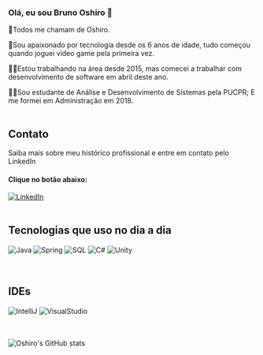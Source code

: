 ### Olá, eu sou Bruno Oshiro 👋
🤝Todos me chamam de Oshiro.

🫶Sou apaixonado por tecnologia desde os 6 anos de idade,
tudo começou quando joguei video game pela primeira vez.

👨‍💻Estou trabalhando na área desde 2015, 
mas comecei a trabalhar com desenvolvimento de software em abril deste ano.

👨‍🎓Sou estudante de Análise e Desenvolvimento de Sistemas pela PUCPR;
E me formei em Administração em 2018.
<br/>
<br/>

## Contato
Saiba mais sobre meu histórico profissional 
e entre em contato pelo LinkedIn
<br/>
#### Clique no botão abaixo:

[![LinkedIn](https://img.shields.io/badge/LinkedIn-0077B5?style=for-the-badge&logo=linkedin&logoColor=white)](https://www.linkedin.com/in/bruno-oshiro-b2a4a192)
<br/>
<br/>

## Tecnologias que uso no dia a dia
<div style="display: inline_block">
  <img align="center" alt="Java" src="https://img.shields.io/badge/Java-ED8B00?style=for-the-badge&logo=openjdk&logoColor=white" />
  <img align="center" alt="Spring" src="https://img.shields.io/badge/Spring-6DB33F?style=for-the-badge&logo=spring&logoColor=white" />
  <img align="center" alt="SQL" src="https://img.shields.io/badge/PostgreSQL-316192?style=for-the-badge&logo=postgresql&logoColor=white" />
  <img align="center" alt="C#" src="https://img.shields.io/badge/C%23-239120?style=for-the-badge&logo=c-sharp&logoColor=white" />
  <img align="center" alt="Unity" src="https://img.shields.io/badge/Unity-100000?style=for-the-badge&logo=unity&logoColor=white" />
</div>
<br/>
<br/>

## IDEs
<div style="display: inline_block">
  <img align="center" alt="IntelliJ" src="https://img.shields.io/badge/IntelliJ_IDEA-000000.svg?style=for-the-badge&logo=intellij-idea&logoColor=white" />
  <img align="center" alt="VisualStudio" src="https://img.shields.io/badge/Visual_Studio-5C2D91?style=for-the-badge&logo=visual%20studio&logoColor=white" />
</div>
<br/>
<br/>

![Oshiro's GitHub stats](https://github-readme-stats.vercel.app/api?username=BrunOshiro&show_icons=true&theme=tokyonight)


<!--[![Top Langs](https://github-readme-stats.vercel.app/api/top-langs/?username=BrunOshiro)](https://github.com/anuraghazra/github-readme-stats)-->
